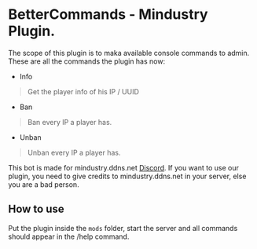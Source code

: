 # BetterCommands - Mindustry Plugin.
The scope of this plugin is to maka available console commands to admin. These are all the commands the plugin has now:

- Info
> Get the player info of his IP / UUID

- Ban
> Ban every IP a player has.

- Unban
> Unban every IP a player has.


This bot is made for mindustry.ddns.net [Discord](https://discord.gg/6gaRWsp).
If you want to use our plugin, you need to give credits to mindustry.ddns.net in your server, else you are a bad person.

## How to use

Put the plugin inside the `mods` folder, start the server and all commands should appear in the /help command.
